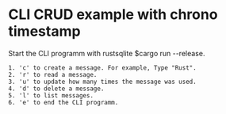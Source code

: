 # CLI CRUD example with chrono timestamp

Start the CLI programm with rustsqlite $cargo run --release.

```console
1. 'c' to create a message. For example, Type "Rust".
2. 'r' to read a message.
3. 'u' to update how many times the message was used.
4. 'd' to delete a message.
5. 'l' to list messages.
6. 'e' to end the CLI programm.
```
